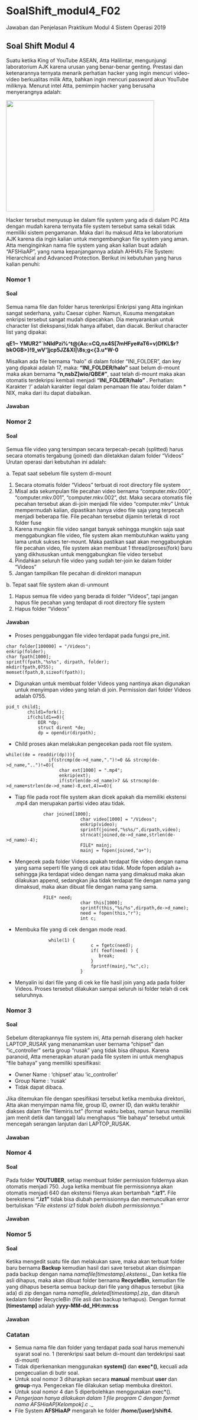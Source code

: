 # SoalShift_modul4_F02
Jawaban dan Penjelasan Praktikum Modul 4 Sistem Operasi 2019

## Soal Shift Modul 4
Suatu ketika King of YouTube ASEAN, Atta Halilintar, mengunjungi laboratorium AJK karena urusan yang benar-benar genting. Prestasi dan ketenarannya ternyata menarik perhatian hacker yang ingin mencuri video-video berkualitas milik Atta, bahkan ingin mencuri password akun YouTube miliknya. Menurut intel Atta, pemimpin hacker yang berusaha menyerangnya adalah:

<img src="https://github.com/WasilatulDN/SoalShift_modul4_F02/blob/master/atta.png" width="400" height="300">

Hacker tersebut menyusup ke dalam file system yang ada di dalam PC Atta dengan mudah karena ternyata file system tersebut sama sekali tidak memiliki sistem pengamanan. Maka dari itu maksud Atta ke laboratorium AJK karena dia ingin kalian untuk mengembangkan file system yang aman.
Atta menginginkan nama file system yang akan kalian buat adalah “AFSHiaAP”, yang nama kepanjangannya adalah AHHA’s File System: Hierarchical and Advanced Protection. Berikut ini kebutuhan yang harus kalian penuhi:

### Nomor 1
#### Soal
Semua nama file dan folder harus terenkripsi
Enkripsi yang Atta inginkan sangat sederhana, yaitu Caesar cipher. Namun, Kusuma mengatakan enkripsi tersebut sangat mudah dipecahkan. Dia menyarankan untuk character list diekspansi,tidak hanya alfabet, dan diacak. Berikut character list yang dipakai:

__qE1~ YMUR2"`hNIdPzi%^t@(Ao:=CQ,nx4S[7mHFye#aT6+v)DfKL$r?bkOGB>}!9_wV']jcp5JZ&Xl|\8s;g<{3.u*W-0__

Misalkan ada file bernama “halo” di dalam folder “INI_FOLDER”, dan key yang dipakai adalah 17, maka:
__“INI_FOLDER/halo”__ saat belum di-mount maka akan bernama __“n,nsbZ]wio/QBE#”__, saat telah di-mount maka akan otomatis terdekripsi kembali menjadi __“INI_FOLDER/halo” .__
Perhatian: Karakter ‘/’ adalah karakter ilegal dalam penamaan file atau folder dalam * NIX, maka dari itu dapat diabaikan.
#### Jawaban

### Nomor 2
#### Soal
Semua file video yang tersimpan secara terpecah-pecah (splitted) harus secara otomatis tergabung (joined) dan diletakkan dalam folder “Videos”
Urutan operasi dari kebutuhan ini adalah:

a. Tepat saat sebelum file system di-mount
1. Secara otomatis folder “Videos” terbuat di root directory file system
2. Misal ada sekumpulan file pecahan video bernama “computer.mkv.000”, “computer.mkv.001”,       “computer.mkv.002”, dst. Maka secara otomatis file pecahan tersebut akan di-join menjadi file             video “computer.mkv”
Untuk mempermudah kalian, dipastikan hanya video file saja yang terpecah menjadi beberapa                 file. File pecahan tersebut dijamin terletak di root folder fuse
3. Karena mungkin file video sangat banyak sehingga mungkin saja saat menggabungkan file video,        file system akan membutuhkan waktu yang lama untuk sukses ter-mount. Maka pastikan saat akan             menggabungkan file pecahan video, file system akan membuat 1 thread/proses(fork) baru yang               dikhususkan untuk menggabungkan file video tersebut
4. Pindahkan seluruh file video yang sudah ter-join ke dalam folder “Videos”
5. Jangan tampilkan file pecahan di direktori manapun

b. Tepat saat file system akan di-unmount
1. Hapus semua file video yang berada di folder “Videos”, tapi jangan hapus file pecahan yang           terdapat di root directory file system
2. Hapus folder “Videos” 
#### Jawaban
* Proses penggabunggan file video terdapat pada fungsi pre_init.
```
char folder[100000] = "/Videos";
enkrip(folder);
char fpath[1000];
sprintf(fpath,"%s%s", dirpath, folder);
mkdir(fpath,0755);
memset(fpath,0,sizeof(fpath));
```
* Digunakan untuk membuat folder Videos yang nantinya akan digunakan untuk menyimpan video yang telah di join. Permission dari folder Videos adalah 0755.
```
pid_t child1;
		child1=fork();
		if(child1==0){
			DIR *dp;
			struct dirent *de;
			dp = opendir(dirpath);
```
* Child proses akan melakukan pengecekan pada root file system.
```
while((de = readdir(dp))){
				if(strcmp(de->d_name,".")!=0 && strcmp(de->d_name,"..")!=0){
					char ext[1000] = ".mp4";
					enkrip(ext);
					if(strlen(de->d_name)>7 && strncmp(de->d_name+strlen(de->d_name)-8,ext,4)==0){
```
 * Tiap file pada root file system akan dicek apakah dia memiliki ekstensi .mp4 dan merupakan partisi video atau tidak.
```
              char joined[1000];
							char video[1000] = "/Videos";
							enkrip(video);
							sprintf(joined,"%s%s/",dirpath,video);
							strncat(joined,de->d_name,strlen(de->d_name)-4);
							FILE* mainj;
							mainj = fopen(joined,"a+");
```
* Mengecek pada folder Videos apakah terdapat file video dengan nama yang sama seperti file yang di cek atau tidak. Mode fopen adalah a+ sehingga jika terdapat video dengan nama yang dimaksud maka akan dilakukan append, sedangkan jika tidak terdapat file dengan nama yang dimaksud, maka akan dibuat file dengan nama yang sama.
```
              FILE* need;
							char this[1000];
							sprintf(this,"%s/%s",dirpath,de->d_name);
							need = fopen(this,"r");
							int c;
```
* Membuka file yang di cek dengan mode read.
```
                while(1) {
   								c = fgetc(need);
   								if( feof(need) ) {
   								   break;
   								}
   								fprintf(mainj,"%c",c);
   							}
```
* Menyalin isi dari file yang di cek ke file hasil join yang ada pada folder Videos. Proses tersebut dilakukan sampai seluruh isi folder telah di cek seluruhnya.
### Nomor 3
#### Soal
Sebelum diterapkannya file system ini, Atta pernah diserang oleh hacker LAPTOP_RUSAK yang menanamkan user bernama “chipset” dan “ic_controller” serta group “rusak” yang tidak bisa dihapus. Karena paranoid, Atta menerapkan aturan pada file system ini untuk menghapus “file bahaya” yang memiliki spesifikasi:
* Owner Name 	: ‘chipset’ atau ‘ic_controller’
* Group Name	: ‘rusak’
* Tidak dapat dibaca.

Jika ditemukan file dengan spesifikasi tersebut ketika membuka direktori, Atta akan menyimpan nama file, group ID, owner ID, dan waktu terakhir diakses dalam file “filemiris.txt” (format waktu bebas, namun harus memiliki jam menit detik dan tanggal) lalu menghapus “file bahaya” tersebut untuk mencegah serangan lanjutan dari LAPTOP_RUSAK.
#### Jawaban

### Nomor 4
#### Soal
Pada folder __YOUTUBER__, setiap membuat folder permission foldernya akan otomatis menjadi 750. Juga ketika membuat file permissionnya akan otomatis menjadi 640 dan ekstensi filenya akan bertambah __“.iz1”.__ File berekstensi __“.iz1”__ tidak bisa diubah permissionnya dan memunculkan error bertuliskan *“File ekstensi iz1 tidak boleh diubah permissionnya.”*
#### Jawaban

### Nomor 5
#### Soal
Ketika mengedit suatu file dan melakukan save, maka akan terbuat folder baru bernama __Backup__ kemudian hasil dari save tersebut akan disimpan pada backup dengan nama __namafile_[timestamp].ekstensi.__ Dan ketika file asli dihapus, maka akan dibuat folder bernama __RecycleBin__, kemudian file yang dihapus beserta semua backup dari file yang dihapus tersebut (jika ada) di zip dengan nama __namafile_deleted_[timestamp].zip__ dan ditaruh kedalam folder RecycleBin (file asli dan backup terhapus). Dengan format __[timestamp]__ adalah __yyyy-MM-dd_HH:mm:ss__
#### Jawaban

### Catatan
* Semua nama file dan folder yang terdapat pada soal harus memenuhi syarat soal no. 1 (terenkripsi saat belum di-mount dan terdekripsi saat di-mount)
* Tidak diperkenankan menggunakan __system()__ dan __exec*()__, kecuali ada pengecualian di butir soal.
* Untuk soal nomor 3 diharapkan secara __manual__ membuat __user__ dan __group__-nya. Pengecekan file dilakukan setiap membuka direktori.
* Untuk soal nomor 4 dan 5 diperbolehkan menggunakan exec*().
* __Pengerjaan hanya dilakukan dalam 1 file program C dengan format nama AFSHiaAP_[Kelompok].c .__ 
* File System __AFSHiaAP__ mengarah ke folder __/home/[user]/shift4.__
